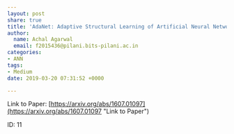 ```yaml
---
layout: post
share: true
title: 'AdaNet: Adaptive Structural Learning of Artificial Neural Networks'
author:
  name: Achal Agarwal
  email: f2015436@pilani.bits-pilani.ac.in
categories:
- ANN
tags:
- Medium
date: 2019-03-20 07:31:52 +0000

---
```

Link to Paper: [https://arxiv.org/abs/1607.01097](https://arxiv.org/abs/1607.01097 "Link to Paper")

ID: 11